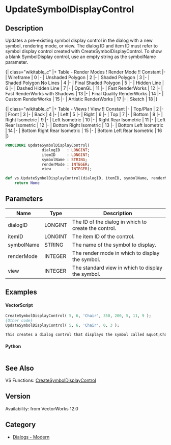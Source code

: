 # UpdateSymbolDisplayControl

## Description
Updates a pre-existing symbol display control in the dialog with a new symbol, rendering mode, or view.  The dialog ID and item ID must refer to symbol display control created with CreateSymbolDisplayControl.  To show a blank SymbolDisplay control, use an empty string as the symbolName parameter.

{| class="wikitable_c"
|+ Table - Render Modes
! Render Mode !! Constant
|-
| Wireframe
| 0
|-
| Unshaded Polygon
| 2
|-
| Shaded Polygon
| 3
|-
| Shaded Polygon No Lines
| 4
|-
| Final Shaded Polygon
| 5
|-
| Hidden Line
| 6
|-
| Dashed Hidden Line
| 7
|-
| OpenGL
| 11
|-
| Fast RenderWorks
| 12
|-
| Fast RenderWorks with Shadows
| 13
|-
| Final Quality RenderWorks
| 14
|-
| Custom RenderWorks
| 15
|-
| Artistic RenderWorks
| 17
|-
| Sketch
| 18
|}


{| class="wikitable_c"
|+ Table - Views
! View !! Constant
|-
| Top/Plan
| 2
|-
| Front
| 3
|-
| Back
| 4
|-
| Left
| 5
|-
| Right
| 6
|-
| Top
| 7
|-
| Bottom
| 8
|-
| Right Isometric
| 9
|-
| Left Isometric
| 10
|-
| Right Rear Isometric
| 11
|-
| Left Rear Isometric
| 12
|-
| Bottom Right Isometric
| 13
|-
| Bottom Left Isometric
| 14
|-
| Bottom Right Rear Isometric
| 15
|-
| Bottom Left Rear Isometric
| 16
|}

```pascal
PROCEDURE UpdateSymbolDisplayControl(
				dialogID   : LONGINT;
				itemID     : LONGINT;
				symbolName : STRING;
				renderMode : INTEGER;
				view       : INTEGER);
```

```python
def vs.UpdateSymbolDisplayControl(dialogID, itemID, symbolName, renderMode, view):
    return None
```

## Parameters
|Name|Type|Description|
|---|---|---|
|dialogID|LONGINT|The ID of the dialog in which to create the control.|
|itemID|LONGINT|The item ID of the control.|
|symbolName|STRING|The name of the symbol to display.|
|renderMode|INTEGER|The render mode in which to display the symbol.|
|view|INTEGER|The standard view in which to display the symbol.|

## Examples
#### VectorScript ####
```pascal
CreateSymbolDisplayControl( 5, 6, 'Chair', 350, 200, 5, 11, 9 );
{Other code}
UpdateSymbolDisplayControl( 5, 6, 'Chair', 0, 3 );

This creates a dialog control that displays the symbol called &quot;Chair.&quot;  The control is 350 pixels high and 200 pixels wide, with a margin of 5 pixels.  The symbol is rendered in OpenGL mode and displayed in a right isometric view.  It then later updates the control to display the same symbol rendered in Wireframe in a front view.
```
#### Python ####
```python

```

## See Also
VS Functions:
[CreateSymbolDisplayControl](CreateSymbolDisplayControl.md)

## Version
Availability: from VectorWorks 12.0

## Category
* [Dialogs - Modern](../Categories/Dialogs%20-%20Modern.md)
